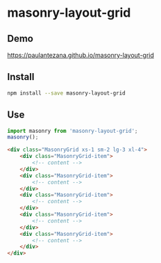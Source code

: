 # masonry-layout-grid
## Demo 
https://paulantezana.github.io/masonry-layout-grid

## Install
```bash
npm install --save masonry-layout-grid
```

## Use
```javascript
import masonry from 'masonry-layout-grid';
masonry();
```
````html
<div class="MasonryGrid xs-1 sm-2 lg-3 xl-4">
    <div class="MasonryGrid-item">
        <!-- content -->
    </div>
    <div class="MasonryGrid-item">
        <!-- content -->
    </div>
    <div class="MasonryGrid-item">
        <!-- content -->
    </div>
    <div class="MasonryGrid-item">
        <!-- content -->
    </div>
    <div class="MasonryGrid-item">
        <!-- content -->
    </div>
</div>
````
